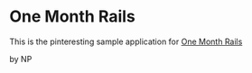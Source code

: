 # One Month Rails

This is the pinteresting sample application for
[One Month Rails](http://onemonthrails.com)

by NP